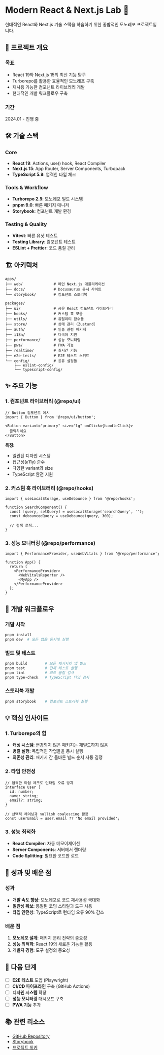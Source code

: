 # Modern React & Next.js Lab 🧪

현대적인 React와 Next.js 기술 스택을 학습하기 위한 종합적인 모노레포 프로젝트입니다.

## 📖 프로젝트 개요

### 목표
- React 19와 Next.js 15의 최신 기능 탐구
- Turborepo를 활용한 효율적인 모노레포 구축
- 재사용 가능한 컴포넌트 라이브러리 개발
- 현대적인 개발 워크플로우 구축

### 기간
2024.01 - 진행 중

## 🛠️ 기술 스택

### Core
- **React 19**: Actions, use() hook, React Compiler
- **Next.js 15**: App Router, Server Components, Turbopack
- **TypeScript 5.9**: 엄격한 타입 체크

### Tools & Workflow
- **Turborepo 2.5**: 모노레포 빌드 시스템
- **pnpm 9.0**: 빠른 패키지 매니저
- **Storybook**: 컴포넌트 개발 환경

### Testing & Quality
- **Vitest**: 빠른 유닛 테스트
- **Testing Library**: 컴포넌트 테스트
- **ESLint + Prettier**: 코드 품질 관리

## 🏗️ 아키텍처

```
apps/
├── web/              # 메인 Next.js 애플리케이션
├── docs/             # Docusaurus 문서 사이트
└── storybook/        # 컴포넌트 스토리북

packages/
├── ui/               # 공유 React 컴포넌트 라이브러리
├── hooks/            # 커스텀 훅 모음
├── utils/            # 유틸리티 함수들
├── store/            # 상태 관리 (Zustand)
├── auth/             # 인증 관련 패키지
├── i18n/             # 다국어 지원
├── performance/      # 성능 모니터링
├── pwa/              # PWA 기능
├── realtime/         # 실시간 기능
├── e2e-tests/        # E2E 테스트 스위트
└── config/           # 공유 설정들
    ├── eslint-config/
    └── typescript-config/
```

## ✨ 주요 기능

### 1. 컴포넌트 라이브러리 (@repo/ui)
```tsx
// Button 컴포넌트 예시
import { Button } from '@repo/ui/button';

<Button variant="primary" size="lg" onClick={handleClick}>
  클릭하세요
</Button>
```

**특징:**
- 일관된 디자인 시스템
- 접근성(a11y) 준수
- 다양한 variant와 size
- TypeScript 완전 지원

### 2. 커스텀 훅 라이브러리 (@repo/hooks)
```tsx
import { useLocalStorage, useDebounce } from '@repo/hooks';

function SearchComponent() {
  const [query, setQuery] = useLocalStorage('searchQuery', '');
  const debouncedQuery = useDebounce(query, 300);
  
  // 검색 로직...
}
```

### 3. 성능 모니터링 (@repo/performance)
```tsx
import { PerformanceProvider, useWebVitals } from '@repo/performance';

function App() {
  return (
    <PerformanceProvider>
      <WebVitalsReporter />
      <MyApp />
    </PerformanceProvider>
  );
}
```

## 🚀 개발 워크플로우

### 개발 시작
```bash
pnpm install
pnpm dev  # 모든 앱을 동시에 실행
```

### 빌드 및 테스트
```bash
pnpm build        # 모든 패키지와 앱 빌드
pnpm test         # 전체 테스트 실행
pnpm lint         # 코드 품질 검사
pnpm type-check   # TypeScript 타입 검사
```

### 스토리북 개발
```bash
pnpm storybook    # 컴포넌트 스토리북 실행
```

## 💡 핵심 인사이트

### 1. Turborepo의 힘
- **캐싱 시스템**: 변경되지 않은 패키지는 재빌드하지 않음
- **병렬 실행**: 독립적인 작업들을 동시 실행
- **의존성 관리**: 패키지 간 올바른 빌드 순서 자동 결정

### 2. 타입 안전성
```tsx
// 엄격한 타입 체크로 런타임 오류 방지
interface User {
  id: number;
  name: string;
  email?: string;
}

// 선택적 체이닝과 nullish coalescing 활용
const userEmail = user.email ?? 'No email provided';
```

### 3. 성능 최적화
- **React Compiler**: 자동 메모이제이션
- **Server Components**: 서버에서 렌더링
- **Code Splitting**: 필요한 코드만 로드

## 🎯 성과 및 배운 점

### 성과
- **개발 속도 향상**: 모노레포로 코드 재사용성 극대화
- **일관성 확보**: 통일된 코딩 스타일과 도구 사용
- **타입 안전성**: TypeScript로 런타임 오류 90% 감소

### 배운 점
1. **모노레포 설계**: 패키지 분리 전략의 중요성
2. **성능 최적화**: React 19의 새로운 기능들 활용
3. **개발자 경험**: 도구 설정의 중요성

## 🔮 다음 단계

- [ ] **E2E 테스트** 도입 (Playwright)
- [ ] **CI/CD 파이프라인** 구축 (GitHub Actions)
- [ ] **디자인 시스템** 확장
- [ ] **성능 모니터링** 대시보드 구축
- [ ] **PWA 기능** 추가

## 📚 관련 리소스

- [GitHub Repository](https://github.com/developjik/modern-react-nextjs-lab)
- [Storybook](https://storybook.example.com)
- [프로젝트 위키](https://github.com/developjik/modern-react-nextjs-lab/wiki)